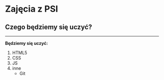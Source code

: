 # Zajęcia z PSI
## Czego będziemy się uczyć?

***
**Będziemy się uczyć:**
1. HTML5
1. CSS
1. JS
1. inne
    - Git
